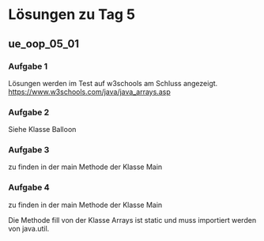 # Lösungen zu Tag 5

## ue_oop_05_01

### Aufgabe 1

Lösungen werden im Test auf w3schools am Schluss angezeigt. https://www.w3schools.com/java/java_arrays.asp

### Aufgabe 2

Siehe Klasse Balloon

### Aufgabe 3

zu finden in der main Methode der Klasse Main

### Aufgabe 4

zu finden in der main Methode der Klasse Main

Die Methode fill von der Klasse Arrays ist static und muss importiert werden von java.util. 
